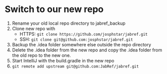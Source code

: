 # Switch to our new repo

1. Rename your old local repo directory to jabref_backup
2. Clone new repo with 
   - HTTPS: `git clone https://github.com/josphstar/jabref.git`
   - SSH: `git clone git@github.com:josphstar/jabref.git`
3. Backup the .idea folder somewhere else outside the repo directory
4. Delete the .idea folder from the new repo and copy the .idea folder from the old repo to the new one.
5. Start IntelliJ with the build.gradle in the new repo
6. `git remote add upstream git@github.com:JabRef/jabref.git`
